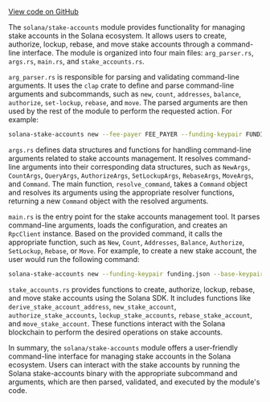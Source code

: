 
[View code on GitHub](https://github.com/solana-labs/solana/tree/master/na/stake-accounts/src)

The `solana/stake-accounts` module provides functionality for managing stake accounts in the Solana ecosystem. It allows users to create, authorize, lockup, rebase, and move stake accounts through a command-line interface. The module is organized into four main files: `arg_parser.rs`, `args.rs`, `main.rs`, and `stake_accounts.rs`.

`arg_parser.rs` is responsible for parsing and validating command-line arguments. It uses the `clap` crate to define and parse command-line arguments and subcommands, such as `new`, `count`, `addresses`, `balance`, `authorize`, `set-lockup`, `rebase`, and `move`. The parsed arguments are then used by the rest of the module to perform the requested action. For example:

```bash
solana-stake-accounts new --fee-payer FEE_PAYER --funding-keypair FUNDING_KEYPAIR --base-keypair BASE_KEYPAIR --amount AMOUNT --stake-authority STAKE_AUTHORITY --withdraw-authority WITHDRAW_AUTHORITY --index INDEX
```

`args.rs` defines data structures and functions for handling command-line arguments related to stake accounts management. It resolves command-line arguments into their corresponding data structures, such as `NewArgs`, `CountArgs`, `QueryArgs`, `AuthorizeArgs`, `SetLockupArgs`, `RebaseArgs`, `MoveArgs`, and `Command`. The main function, `resolve_command`, takes a `Command` object and resolves its arguments using the appropriate resolver functions, returning a new `Command` object with the resolved arguments.

`main.rs` is the entry point for the stake accounts management tool. It parses command-line arguments, loads the configuration, and creates an `RpcClient` instance. Based on the provided command, it calls the appropriate function, such as `New`, `Count`, `Addresses`, `Balance`, `Authorize`, `SetLockup`, `Rebase`, or `Move`. For example, to create a new stake account, the user would run the following command:

```bash
solana-stake-accounts new --funding-keypair funding.json --base-keypair base.json --lamports 1000 --stake-authority stake_authority.json --withdraw-authority withdraw_authority.json
```

`stake_accounts.rs` provides functions to create, authorize, lockup, rebase, and move stake accounts using the Solana SDK. It includes functions like `derive_stake_account_address`, `new_stake_account`, `authorize_stake_accounts`, `lockup_stake_accounts`, `rebase_stake_account`, and `move_stake_account`. These functions interact with the Solana blockchain to perform the desired operations on stake accounts.

In summary, the `solana/stake-accounts` module offers a user-friendly command-line interface for managing stake accounts in the Solana ecosystem. Users can interact with the stake accounts by running the Solana stake-accounts binary with the appropriate subcommand and arguments, which are then parsed, validated, and executed by the module's code.